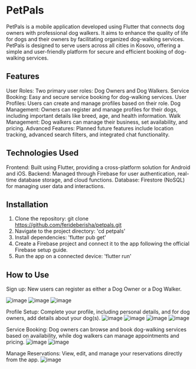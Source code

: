 # PetPals
 
PetPals is a mobile application developed using Flutter that connects dog owners with professional dog walkers. It aims to enhance the quality of life for dogs and their owners by facilitating organized dog-walking services. PetPals is designed to serve users across all cities in Kosovo, offering a simple and user-friendly platform for secure and efficient booking of dog-walking services.

## Features
User Roles: Two primary user roles: Dog Owners and Dog Walkers.
Service Booking: Easy and secure service booking for dog-walking services.
User Profiles: Users can create and manage profiles based on their role.
Dog Management: Owners can register and manage profiles for their dogs, including important details like breed, age, and health information.
Walk Management: Dog walkers can manage their business, set availability, and pricing.
Advanced Features: Planned future features include location tracking, advanced search filters, and integrated chat functionality.

## Technologies Used
Frontend: Built using Flutter, providing a cross-platform solution for Android and iOS.
Backend: Managed through Firebase for user authentication, real-time database storage, and cloud functions.
Database: Firestore (NoSQL) for managing user data and interactions.

## Installation
1. Clone the repository:
git clone https://github.com/ferideberisha/petpals.git
2. Navigate to the project directory: 'cd petpals'
3. Install dependencies: 'flutter pub get'
4. Create a Firebase project and connect it to the app following the official Firebase setup guide.
5. Run the app on a connected device: 'flutter run'

## How to Use
Sign up: New users can register as either a Dog Owner or a Dog Walker.

![image](https://github.com/user-attachments/assets/a98f20ca-a75e-402b-b27c-3952eb49c8f4) 
![image](https://github.com/user-attachments/assets/45172cab-121c-406b-9a8c-8450354ebc9a)
![image](https://github.com/user-attachments/assets/99f7efb0-b3da-4e37-be43-133afce0c3f9)

Profile Setup: Complete your profile, including personal details, and for dog owners, add details about your dog(s).
![image](https://github.com/user-attachments/assets/38c9fe0d-aa9a-46ae-a941-d47b68d222a8)
![image](https://github.com/user-attachments/assets/e29ecda7-50c1-40b2-a011-c9cad7e48df2)
![image](https://github.com/user-attachments/assets/3cd5407d-9e12-4751-989d-003105879717)
![image](https://github.com/user-attachments/assets/af8af862-b792-4d50-94e7-29562ca61b1c)


Service Booking: Dog owners can browse and book dog-walking services based on availability, while dog walkers can manage appointments and pricing.
![image](https://github.com/user-attachments/assets/5617552d-cbc3-4819-938a-a5bf8c415e3f)
![image](https://github.com/user-attachments/assets/b5abf9e5-3316-4b53-bff8-97be1a606345)


Manage Reservations: View, edit, and manage your reservations directly from the app.
![image](https://github.com/user-attachments/assets/337d36d8-9566-4034-939e-baf115782598)
